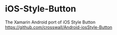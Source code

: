 # iOS-Style-Button
The Xamarin Android port of iOS Style Button https://github.com/crosswall/Android-iosStyle-Button
